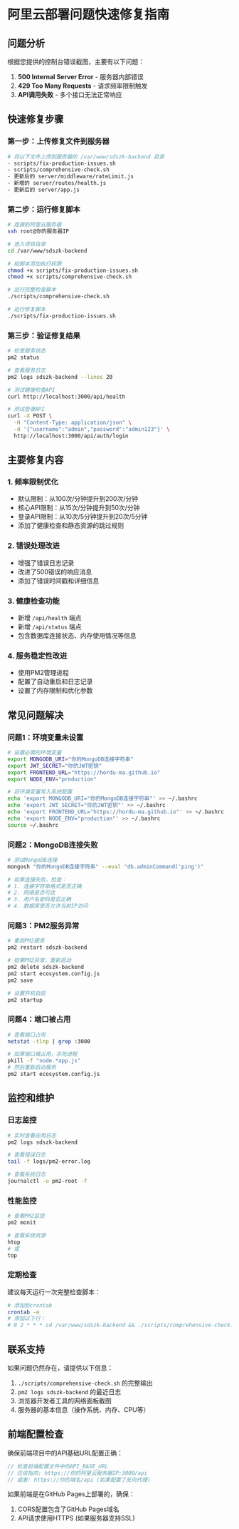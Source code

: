 # 阿里云部署问题快速修复指南

## 问题分析

根据您提供的控制台错误截图，主要有以下问题：

1. **500 Internal Server Error** - 服务器内部错误
2. **429 Too Many Requests** - 请求频率限制触发
3. **API调用失败** - 多个接口无法正常响应

## 快速修复步骤

### 第一步：上传修复文件到服务器

```bash
# 将以下文件上传到服务器的 /var/www/sdszk-backend 目录
- scripts/fix-production-issues.sh
- scripts/comprehensive-check.sh
- 更新后的 server/middleware/rateLimit.js
- 新增的 server/routes/health.js
- 更新后的 server/app.js
```

### 第二步：运行修复脚本

```bash
# 连接到阿里云服务器
ssh root@你的服务器IP

# 进入项目目录
cd /var/www/sdszk-backend

# 给脚本添加执行权限
chmod +x scripts/fix-production-issues.sh
chmod +x scripts/comprehensive-check.sh

# 运行完整检查脚本
./scripts/comprehensive-check.sh

# 运行修复脚本
./scripts/fix-production-issues.sh
```

### 第三步：验证修复结果

```bash
# 检查服务状态
pm2 status

# 查看服务日志
pm2 logs sdszk-backend --lines 20

# 测试健康检查API
curl http://localhost:3000/api/health

# 测试登录API
curl -X POST \
  -H "Content-Type: application/json" \
  -d '{"username":"admin","password":"admin123"}' \
  http://localhost:3000/api/auth/login
```

## 主要修复内容

### 1. 频率限制优化

- 默认限制：从100次/分钟提升到200次/分钟
- 核心API限制：从15次/分钟提升到50次/分钟
- 登录API限制：从10次/5分钟提升到20次/5分钟
- 添加了健康检查和静态资源的跳过规则

### 2. 错误处理改进

- 增强了错误日志记录
- 改进了500错误的响应消息
- 添加了错误时间戳和详细信息

### 3. 健康检查功能

- 新增 `/api/health` 端点
- 新增 `/api/status` 端点
- 包含数据库连接状态、内存使用情况等信息

### 4. 服务稳定性改进

- 使用PM2管理进程
- 配置了自动重启和日志记录
- 设置了内存限制和优化参数

## 常见问题解决

### 问题1：环境变量未设置

```bash
# 设置必需的环境变量
export MONGODB_URI="你的MongoDB连接字符串"
export JWT_SECRET="你的JWT密钥"
export FRONTEND_URL="https://hordu-ma.github.io"
export NODE_ENV="production"

# 将环境变量写入系统配置
echo 'export MONGODB_URI="你的MongoDB连接字符串"' >> ~/.bashrc
echo 'export JWT_SECRET="你的JWT密钥"' >> ~/.bashrc
echo 'export FRONTEND_URL="https://hordu-ma.github.io"' >> ~/.bashrc
echo 'export NODE_ENV="production"' >> ~/.bashrc
source ~/.bashrc
```

### 问题2：MongoDB连接失败

```bash
# 测试MongoDB连接
mongosh "你的MongoDB连接字符串" --eval "db.adminCommand('ping')"

# 如果连接失败，检查：
# 1. 连接字符串格式是否正确
# 2. 网络是否可达
# 3. 用户名密码是否正确
# 4. 数据库是否允许当前IP访问
```

### 问题3：PM2服务异常

```bash
# 重启PM2服务
pm2 restart sdszk-backend

# 如果PM2异常，重新启动
pm2 delete sdszk-backend
pm2 start ecosystem.config.js
pm2 save

# 设置开机自启
pm2 startup
```

### 问题4：端口被占用

```bash
# 查看端口占用
netstat -tlnp | grep :3000

# 如果端口被占用，杀死进程
pkill -f "node.*app.js"
# 然后重新启动服务
pm2 start ecosystem.config.js
```

## 监控和维护

### 日志监控

```bash
# 实时查看应用日志
pm2 logs sdszk-backend

# 查看错误日志
tail -f logs/pm2-error.log

# 查看系统日志
journalctl -u pm2-root -f
```

### 性能监控

```bash
# 查看PM2监控
pm2 monit

# 查看系统资源
htop
# 或
top
```

### 定期检查

建议每天运行一次完整检查脚本：

```bash
# 添加到crontab
crontab -e
# 添加以下行：
# 0 2 * * * cd /var/www/sdszk-backend && ./scripts/comprehensive-check.sh >> logs/daily-check.log 2>&1
```

## 联系支持

如果问题仍然存在，请提供以下信息：

1. `./scripts/comprehensive-check.sh` 的完整输出
2. `pm2 logs sdszk-backend` 的最近日志
3. 浏览器开发者工具的网络面板截图
4. 服务器的基本信息（操作系统、内存、CPU等）

## 前端配置检查

确保前端项目中的API基础URL配置正确：

```javascript
// 检查前端配置文件中的API_BASE_URL
// 应该指向: https://你的阿里云服务器IP:3000/api
// 或者: https://你的域名/api (如果配置了反向代理)
```

如果前端是在GitHub Pages上部署的，确保：

1. CORS配置包含了GitHub Pages域名
2. API请求使用HTTPS (如果服务器支持SSL)

